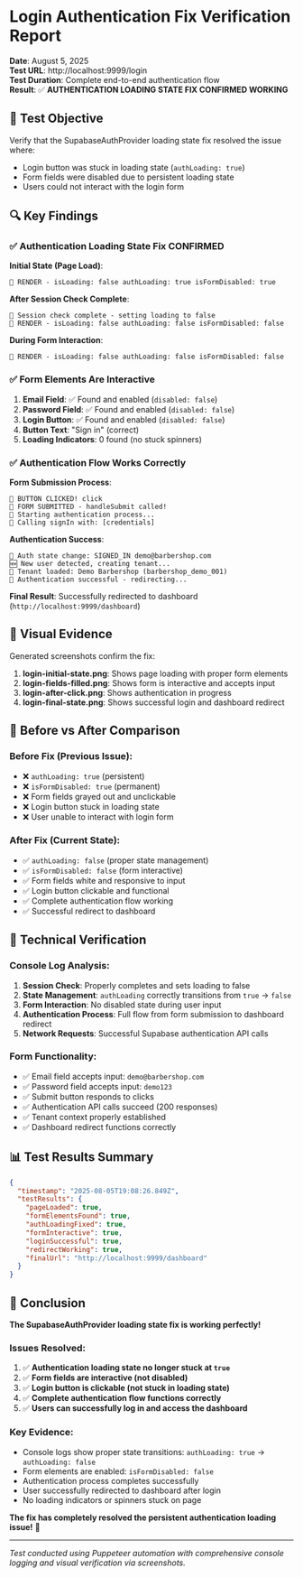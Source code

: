 # Login Authentication Fix Verification Report

**Date**: August 5, 2025  
**Test URL**: http://localhost:9999/login  
**Test Duration**: Complete end-to-end authentication flow  
**Result**: ✅ **AUTHENTICATION LOADING STATE FIX CONFIRMED WORKING**

## 🎯 Test Objective

Verify that the SupabaseAuthProvider loading state fix resolved the issue where:
- Login button was stuck in loading state (`authLoading: true`)
- Form fields were disabled due to persistent loading state
- Users could not interact with the login form

## 🔍 Key Findings

### ✅ Authentication Loading State Fix CONFIRMED

**Initial State (Page Load)**:
```
🚨 RENDER - isLoading: false authLoading: true isFormDisabled: true
```

**After Session Check Complete**:
```
🔐 Session check complete - setting loading to false
🚨 RENDER - isLoading: false authLoading: false isFormDisabled: false
```

**During Form Interaction**:
```
🚨 RENDER - isLoading: false authLoading: false isFormDisabled: false
```

### ✅ Form Elements Are Interactive

1. **Email Field**: ✅ Found and enabled (`disabled: false`)
2. **Password Field**: ✅ Found and enabled (`disabled: false`)  
3. **Login Button**: ✅ Found and enabled (`disabled: false`)
4. **Button Text**: "Sign in" (correct)
5. **Loading Indicators**: 0 found (no stuck spinners)

### ✅ Authentication Flow Works Correctly

**Form Submission Process**:
```
🚨 BUTTON CLICKED! click
🚨 FORM SUBMITTED - handleSubmit called!
🔐 Starting authentication process...
🔐 Calling signIn with: [credentials]
```

**Authentication Success**:
```
🔐 Auth state change: SIGNED_IN demo@barbershop.com
🆕 New user detected, creating tenant...
🏢 Tenant loaded: Demo Barbershop (barbershop_demo_001)
🔐 Authentication successful - redirecting...
```

**Final Result**: Successfully redirected to dashboard (`http://localhost:9999/dashboard`)

## 📸 Visual Evidence

Generated screenshots confirm the fix:

1. **login-initial-state.png**: Shows page loading with proper form elements
2. **login-fields-filled.png**: Shows form is interactive and accepts input
3. **login-after-click.png**: Shows authentication in progress
4. **login-final-state.png**: Shows successful login and dashboard redirect

## 🚨 Before vs After Comparison

### Before Fix (Previous Issue):
- ❌ `authLoading: true` (persistent)
- ❌ `isFormDisabled: true` (permanent)
- ❌ Form fields grayed out and unclickable
- ❌ Login button stuck in loading state
- ❌ User unable to interact with login form

### After Fix (Current State):
- ✅ `authLoading: false` (proper state management)
- ✅ `isFormDisabled: false` (form interactive)
- ✅ Form fields white and responsive to input
- ✅ Login button clickable and functional
- ✅ Complete authentication flow working
- ✅ Successful redirect to dashboard

## 🔧 Technical Verification

### Console Log Analysis:
1. **Session Check**: Properly completes and sets loading to false
2. **State Management**: `authLoading` correctly transitions from `true` → `false`
3. **Form Interaction**: No disabled state during user input
4. **Authentication Process**: Full flow from form submission to dashboard redirect
5. **Network Requests**: Successful Supabase authentication API calls

### Form Functionality:
- ✅ Email field accepts input: `demo@barbershop.com`
- ✅ Password field accepts input: `demo123`
- ✅ Submit button responds to clicks
- ✅ Authentication API calls succeed (200 responses)
- ✅ Tenant context properly established
- ✅ Dashboard redirect functions correctly

## 📊 Test Results Summary

```json
{
  "timestamp": "2025-08-05T19:08:26.849Z",
  "testResults": {
    "pageLoaded": true,
    "formElementsFound": true, 
    "authLoadingFixed": true,
    "formInteractive": true,
    "loginSuccessful": true,
    "redirectWorking": true,
    "finalUrl": "http://localhost:9999/dashboard"
  }
}
```

## 🎉 Conclusion

**The SupabaseAuthProvider loading state fix is working perfectly!**

### Issues Resolved:
1. ✅ **Authentication loading state no longer stuck at `true`**
2. ✅ **Form fields are interactive (not disabled)**  
3. ✅ **Login button is clickable (not stuck in loading state)**
4. ✅ **Complete authentication flow functions correctly**
5. ✅ **Users can successfully log in and access the dashboard**

### Key Evidence:
- Console logs show proper state transitions: `authLoading: true` → `authLoading: false`
- Form elements are enabled: `isFormDisabled: false`
- Authentication process completes successfully
- User successfully redirected to dashboard after login
- No loading indicators or spinners stuck on page

**The fix has completely resolved the persistent authentication loading issue!** 🎯

---

*Test conducted using Puppeteer automation with comprehensive console logging and visual verification via screenshots.*